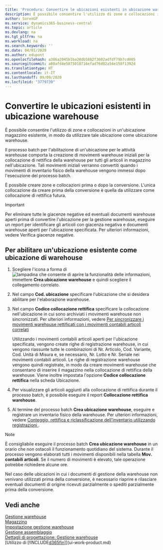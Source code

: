 ```yaml
---
title: 'Procedura: Convertire le ubicazioni esistenti in ubicazione warehouse | Documenti Microsoft'
description: È possibile consentire l'utilizzo di zone e collocazioni in un'ubicazione magazzino esistente, in modo da utilizzare tale ubicazione come ubicazione warehouse.
author: SorenGP
ms.service: dynamics365-business-central
ms.topic: article
ms.devlang: na
ms.tgt_pltfrm: na
ms.workload: na
ms.search.keywords: ''
ms.date: 04/01/2020
ms.author: edupont
ms.openlocfilehash: a386a2045b1ba28db5882f3602adfdf79b7cd005
ms.sourcegitcommit: a80afd4e5075018716efad76d82a54e158f1392d
ms.translationtype: HT
ms.contentlocale: it-IT
ms.lasthandoff: 09/09/2020
ms.locfileid: "3779739"
---
```

# <a name="convert-existing-locations-to-warehouse-locations"></a>Convertire le ubicazioni esistenti in ubicazione warehouse
È possibile consentire l'utilizzo di zone e collocazioni in un'ubicazione magazzino esistente, in modo da utilizzare tale ubicazione come ubicazione warehouse.  

Il processo batch per l'abilitazione di un'ubicazione per le attività warehouse comporta la creazione di movimenti warehouse iniziali per la collocazione di rettifica della warehouse per tutti gli articoli in magazzino nell'ubicazione. Tali movimenti iniziali verranno convertiti quando i movimenti di inventario fisico della warehouse vengono immessi dopo l'esecuzione del processo batch.  

È possibile creare zone e collocazioni prima o dopo la conversione. L'unica collocazione da creare prima della conversione è quella da utilizzare come collocazione di rettifica futura.  

> [!IMPORTANT]  
>  Per eliminare tutte le giacenze negative ed eventuali documenti warehouse aperti prima di convertire l'ubicazione per la gestione warehouse, eseguire un report per identificare gli articoli con giacenza negativa e documenti warehouse aperti per l'ubicazione specificata. Per ulteriori informazioni, vedere Verifica giacenze negative.  

## <a name="to-enable-an-existing-location-to-operate-as-a-warehouse-location"></a>Per abilitare un'ubicazione esistente come ubicazione di warehouse  
1.  Scegliere l'icona a forma di ![lampadina che consente di aprire la funzionalità delle informazioni](media/ui-search/search_small.png "Informazioni sull'operazione che si desidera eseguire"), immettere **Crea ubicazione warehouse** e quindi scegliere il collegamento correlato.  
2.  Nel campo **Cod. ubicazione** specificare l'ubicazione che si desidera abilitare per l'elaborazione warehouse.  
3.  Nel campo **Codice collocazione rettifica** specificare la collocazione nell'ubicazione in cui sono archiviati i movimenti warehouse non sincronizzati. Per ulteriori informazioni, vedere [Per sincronizzare i movimenti warehouse rettificati con i movimenti contabili articoli correlati](inventory-how-count-adjust-reclassify.md#to-synchronize-the-adjusted-warehouse-entries-with-the-related-item-ledger-entries)  

    Utilizzando i movimenti contabili articoli aperti per l'ubicazione specificata, vengono create righe di registrazione warehouse, in cui vengono riassunte tutte le combinazioni di Nr. Articolo, Cod. Variante, Cod. Unità di Misura e, se necessario, Nr. Lotto e Nr. Seriale nei movimenti contabili articoli. Le righe di registrazione warehouse vengono quindi registrate, in modo da creare movimenti warehouse che consentano di inserire il magazzino nella collocazione di rettifica della warehouse. Viene inoltre impostata l'opzione **Codice collocazione rettifica** nella scheda Ubicazione.  

4.  Per visualizzare gli articoli aggiunti alla collocazione di rettifica durante il processo batch, è possibile eseguire il report **Collocazione rettifica warehouse**.  
5.  Al termine del processo batch **Crea ubicazione warehouse**, eseguire e registrare un inventario fisico della warehouse. Per ulteriori informazioni, vedere [Conteggio, rettifica e riclassificazione dell'inventario utilizzando registrazioni ](inventory-how-count-adjust-reclassify.md).  

> [!NOTE]  
>  È consigliabile eseguire il processo batch **Crea ubicazione warehouse** in un orario che non ostacoli il funzionamento quotidiano del sistema. Durante il processo vengono elaborati tutti i movimenti disponibili nella tabella **Mov. contabili articoli**. Se il numero di movimenti è elevato, tale operazione potrebbe richiedere alcune ore.  

 Nel caso delle ubicazioni in cui i documenti di gestione della warehouse non venivano utilizzati prima della conversione, è necessario riaprire e rilasciare eventuali documenti di origine ricevuti parzialmente o spediti parzialmente prima della conversione.  

## <a name="see-also"></a>Vedi anche  
[Gestione warehouse](warehouse-manage-warehouse.md)  
[Magazzino](inventory-manage-inventory.md)  
[Impostazione gestione warehouse](warehouse-setup-warehouse.md)     
[Gestione assemblaggio](assembly-assemble-items.md)    
[Dettagli di progettazione: Gestione warehouse](design-details-warehouse-management.md)  
[Utilizzo di [!INCLUDE[d365fin](includes/d365fin_md.md)]](ui-work-product.md)
